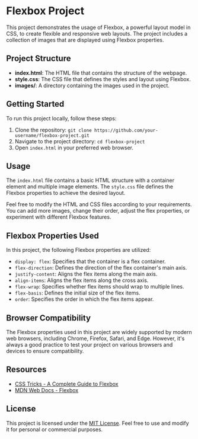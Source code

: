 # Flexbox Project

This project demonstrates the usage of Flexbox, a powerful layout model in CSS, to create flexible and responsive web layouts. The project includes a collection of images that are displayed using Flexbox properties.

## Project Structure

- **index.html**: The HTML file that contains the structure of the webpage.
- **style.css**: The CSS file that defines the styles and layout using Flexbox.
- **images/**: A directory containing the images used in the project.

## Getting Started

To run this project locally, follow these steps:

1. Clone the repository: `git clone https://github.com/your-username/flexbox-project.git`
2. Navigate to the project directory: `cd flexbox-project`
3. Open `index.html` in your preferred web browser.

## Usage

The `index.html` file contains a basic HTML structure with a container element and multiple image elements. The `style.css` file defines the Flexbox properties to achieve the desired layout.

Feel free to modify the HTML and CSS files according to your requirements. You can add more images, change their order, adjust the flex properties, or experiment with different Flexbox features.

## Flexbox Properties Used

In this project, the following Flexbox properties are utilized:

- `display: flex`: Specifies that the container is a flex container.
- `flex-direction`: Defines the direction of the flex container's main axis.
- `justify-content`: Aligns the flex items along the main axis.
- `align-items`: Aligns the flex items along the cross axis.
- `flex-wrap`: Specifies whether flex items should wrap to multiple lines.
- `flex-basis`: Defines the initial size of the flex items.
- `order`: Specifies the order in which the flex items appear.

## Browser Compatibility

The Flexbox properties used in this project are widely supported by modern web browsers, including Chrome, Firefox, Safari, and Edge. However, it's always a good practice to test your project on various browsers and devices to ensure compatibility.

## Resources

- [CSS Tricks - A Complete Guide to Flexbox](https://css-tricks.com/snippets/css/a-guide-to-flexbox/)
- [MDN Web Docs - Flexbox](https://developer.mozilla.org/en-US/docs/Learn/CSS/CSS_layout/Flexbox)

## License

This project is licensed under the [MIT License](LICENSE). Feel free to use and modify it for personal or commercial purposes.
 
